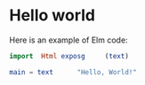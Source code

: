 #  Hello world

Here is an example of Elm code:
```elm
import  Html exposg     (text)

main = text      "Hello, World!"
```
